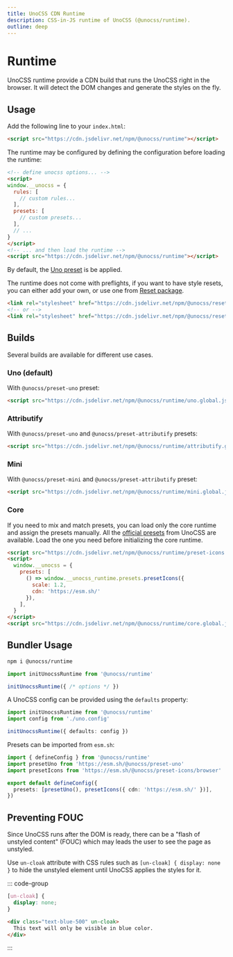```yaml
---
title: UnoCSS CDN Runtime
description: CSS-in-JS runtime of UnoCSS (@unocss/runtime).
outline: deep
---
```


# Runtime

UnoCSS runtime provide a CDN build that runs the UnoCSS right in the browser. It will detect the DOM changes and generate the styles on the fly.

## Usage

Add the following line to your `index.html`:

```html [index.html]
<script src="https://cdn.jsdelivr.net/npm/@unocss/runtime"></script>
```

The runtime may be configured by defining the configuration before loading the runtime:

```html
<!-- define unocss options... -->
<script>
window.__unocss = {
  rules: [
    // custom rules...
  ],
  presets: [
    // custom presets...
  ],
  // ...
}
</script>
<!-- ... and then load the runtime -->
<script src="https://cdn.jsdelivr.net/npm/@unocss/runtime"></script>
```

By default, the [Uno preset](/presets/uno) is be applied.

The runtime does not come with preflights, if you want to have style resets, you can either add your own, or use one from [Reset package](/guide/style-reset).

```html
<link rel="stylesheet" href="https://cdn.jsdelivr.net/npm/@unocss/reset/normalize.min.css">
<!-- or -->
<link rel="stylesheet" href="https://cdn.jsdelivr.net/npm/@unocss/reset/tailwind.min.css">
```

## Builds

Several builds are available for different use cases.

### Uno (default)

With `@unocss/preset-uno` preset:

```html
<script src="https://cdn.jsdelivr.net/npm/@unocss/runtime/uno.global.js"></script>
```

### Attributify

With `@unocss/preset-uno` and `@unocss/preset-attributify` presets:

```html
<script src="https://cdn.jsdelivr.net/npm/@unocss/runtime/attributify.global.js"></script>
```

### Mini

With `@unocss/preset-mini` and `@unocss/preset-attributify` preset:

```html
<script src="https://cdn.jsdelivr.net/npm/@unocss/runtime/mini.global.js"></script>
```

### Core

If you need to mix and match presets, you can load only the core runtime and assign the presets manually. All the [official presets](/presets/#presets) from UnoCSS are available. Load the one you need before initializing the core runtime.

```html
<script src="https://cdn.jsdelivr.net/npm/@unocss/runtime/preset-icons.global.js"></script>
<script>
  window.__unocss = {
    presets: [
      () => window.__unocss_runtime.presets.presetIcons({
        scale: 1.2,
        cdn: 'https://esm.sh/'
      }),
    ],
  }
</script>
<script src="https://cdn.jsdelivr.net/npm/@unocss/runtime/core.global.js"></script>
```

## Bundler Usage

```bash
npm i @unocss/runtime
```

```ts
import initUnocssRuntime from '@unocss/runtime'

initUnocssRuntime({ /* options */ })
```

A UnoCSS config can be provided using the `defaults` property:

```ts
import initUnocssRuntime from '@unocss/runtime'
import config from './uno.config'

initUnocssRuntime({ defaults: config })
```

Presets can be imported from `esm.sh`:

```ts
import { defineConfig } from '@unocss/runtime'
import presetUno from 'https://esm.sh/@unocss/preset-uno'
import presetIcons from 'https://esm.sh/@unocss/preset-icons/browser'

export default defineConfig({
  presets: [presetUno(), presetIcons({ cdn: 'https://esm.sh/' })],
})
```

## Preventing FOUC

Since UnoCSS runs after the DOM is ready, there can be a "flash of unstyled content" (FOUC) which may leads the user to see the page as unstyled.

Use `un-cloak` attribute with CSS rules such as `[un-cloak] { display: none }` to hide the unstyled element until UnoCSS applies the styles for it.

::: code-group
  ```css
  [un-cloak] {
    display: none;
  }
  ```
  ```html
  <div class="text-blue-500" un-cloak>
    This text will only be visible in blue color.
  </div>
  ```
:::
